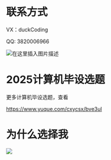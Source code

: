 

# 联系方式

VX：duckCoding

QQ: 3820006966

![在这里插入图片描述](http://upload.cxycsx.vip/91ab4bcb4f2c4c6db86365bb6d6e9c62.jpeg)

# 2025计算机毕设选题

更多计算机毕设选题，查看

https://www.yuque.com/cxycsx/bve3ul

# 为什么选择我

![](http://upload.cxycsx.vip/%E6%9C%AA%E5%91%BD%E5%90%8D__2024-09-06+10_52_44.jpg)

